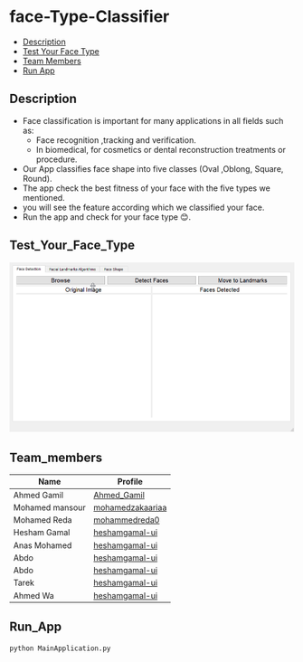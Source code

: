 # face-Type-Classifier
- [Description](#description)
- [Test Your Face Type](#test_your_face)
- [Team Members](#Team_Members)
- [Run App](#Run_App)  


## Description
- Face classification is important for many applications in all fields such as:
  - Face recognition ,tracking and verification.
  - In biomedical, for cosmetics or dental reconstruction treatments or procedure.
- Our App classifies face shape into five classes (Oval ,Oblong, Square, Round).
- The app check the best fitness of your face with the five types we mentioned.
- you will see the feature according which we classified your face.
- Run the app and check for your face type 😊.

## Test_Your_Face_Type
![Composer](docs/demo.gif)

## Team_members
| Name         |Profile|
|--------------|--------|
| Ahmed Gamil |[Ahmed_Gamil](https://github.com/Ahmed-Gamiel)|
| Mohamed mansour    | [mohamedzakaariaa](https://github.com/mohamedzakaariaa) |
| Mohamed Reda  |[mohammedreda0](https://github.com/mohammedreda0)|
| Hesham Gamal  |[heshamgamal-ui](https://github.com/heshamgamal-ui)|
| Anas Mohamed  |[heshamgamal-ui](https://github.com/heshamgamal-ui)|
| Abdo  |[heshamgamal-ui](https://github.com/heshamgamal-ui)|
| Abdo  |[heshamgamal-ui](https://github.com/heshamgamal-ui)|
| Tarek  |[heshamgamal-ui](https://github.com/heshamgamal-ui)|
| Ahmed Wa  |[heshamgamal-ui](https://github.com/heshamgamal-ui)|



## Run_App
```sh
python MainApplication.py
```

